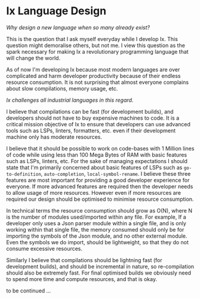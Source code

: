 # Ix Language Design

*Why design a new language when so many already exist?*

This is the question that I ask myself everyday while I develop Ix.
This question might demoralise others, but not me. I view this
question as the spark necessary for making Ix a revolutionary
programming language that will change the world.

As of now I'm developing Ix because most modern languages are over
complicated and harm developer productivity because of their endless
resource consumption. It is not surprising that almost everyone
complains about slow compilations, memory usage, etc.

*Ix challenges all industrial languages in this regard.*

I believe that compilations can be fast (for development builds), and
developers should not have to buy expensive machines to code. It is a
critical mission objective of Ix to ensure that developers can use
advanced tools such as LSPs, linters, formatters, etc. even if their
development machine only has moderate resources.

I believe that it should be possible to work on code-bases with 1
Million lines of code while using less than 100 Mega Bytes of RAM with
basic features such as LSPs, linters, etc. For the sake of managing
expectations I should state that I'm primarily concerned about basic
features of LSPs such as `go-to-definition`, `auto-completion`,
`local-symbol-rename`. I believe these three features are most
important for providing a good developer experience for everyone. If
more advanced features are required then the developer needs to allow
usage of more resources. However even if more resources are required
our design should be optimised to minimise resource consumption.

In technical terms the resource consumption should grow as O(N), where
N is the number of modules used/imported within any file. For example,
If a developer only uses a Json parser module within a single file,
and is only working within that single file, the memory consumed
should only be for importing the symbols of the Json module, and no
other external module. Even the symbols we do import, should be
lightweight, so that they do not consume excessive resources.

Similarly I believe that compilations should be lightning fast (for
development builds), and should be incremental in nature, so
re-compilation should also be extremely fast. For final optimised
builds we obviously need to spend more time and compute resources, and
that is okay.

to be continued ...
